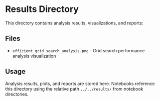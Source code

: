 # Results Directory

This directory contains analysis results, visualizations, and reports:

## Files
- `efficient_grid_search_analysis.png` - Grid search performance analysis visualization

## Usage
Analysis results, plots, and reports are stored here. Notebooks reference this directory using the relative path `../../results/` from notebook directories.